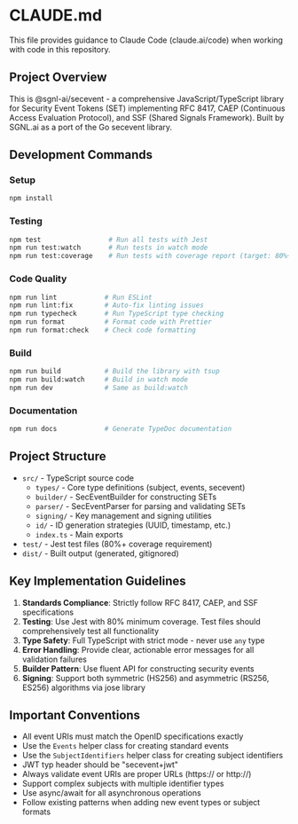 # CLAUDE.md

This file provides guidance to Claude Code (claude.ai/code) when working with code in this repository.

## Project Overview

This is @sgnl-ai/secevent - a comprehensive JavaScript/TypeScript library for Security Event Tokens (SET) implementing RFC 8417, CAEP (Continuous Access Evaluation Protocol), and SSF (Shared Signals Framework). Built by SGNL.ai as a port of the Go secevent library.

## Development Commands

### Setup
```bash
npm install
```

### Testing
```bash
npm test                 # Run all tests with Jest
npm run test:watch       # Run tests in watch mode
npm run test:coverage    # Run tests with coverage report (target: 80%+)
```

### Code Quality
```bash
npm run lint            # Run ESLint
npm run lint:fix        # Auto-fix linting issues
npm run typecheck       # Run TypeScript type checking
npm run format          # Format code with Prettier
npm run format:check    # Check code formatting
```

### Build
```bash
npm run build           # Build the library with tsup
npm run build:watch     # Build in watch mode
npm run dev             # Same as build:watch
```

### Documentation
```bash
npm run docs            # Generate TypeDoc documentation
```

## Project Structure

- `src/` - TypeScript source code
  - `types/` - Core type definitions (subject, events, secevent)
  - `builder/` - SecEventBuilder for constructing SETs
  - `parser/` - SecEventParser for parsing and validating SETs
  - `signing/` - Key management and signing utilities
  - `id/` - ID generation strategies (UUID, timestamp, etc.)
  - `index.ts` - Main exports
- `test/` - Jest test files (80%+ coverage requirement)
- `dist/` - Built output (generated, gitignored)

## Key Implementation Guidelines

1. **Standards Compliance**: Strictly follow RFC 8417, CAEP, and SSF specifications
2. **Testing**: Use Jest with 80% minimum coverage. Test files should comprehensively test all functionality
3. **Type Safety**: Full TypeScript with strict mode - never use `any` type
4. **Error Handling**: Provide clear, actionable error messages for all validation failures
5. **Builder Pattern**: Use fluent API for constructing security events
6. **Signing**: Support both symmetric (HS256) and asymmetric (RS256, ES256) algorithms via jose library

## Important Conventions

- All event URIs must match the OpenID specifications exactly
- Use the `Events` helper class for creating standard events
- Use the `SubjectIdentifiers` helper class for creating subject identifiers
- JWT typ header should be "secevent+jwt"
- Always validate event URIs are proper URLs (https:// or http://)
- Support complex subjects with multiple identifier types
- Use async/await for all asynchronous operations
- Follow existing patterns when adding new event types or subject formats